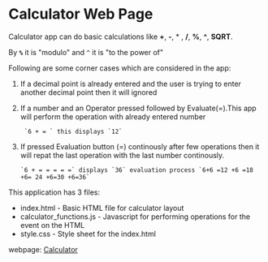 # Calculator Web Page

Calculator app can do basic calculations like **+**, **-**, * ,  **/**, **%**, **^**, **SQRT**.

By **`%`** it is "modulo" and `^` it is "to the power of"

Following are some corner cases which are considered in the app:

1. If a decimal point is already entered and the user is trying to enter another decimal point then it will ignored
2. If a number and an Operator pressed followed by Evaluate(=).This app will perform the operation with already entered number

        `6 + = ` this displays `12`
        
3. If pressed Evaluation button (=) continously after few operations then it will   repat the last operation with the last number continously.

       `6 + = = = = =` displays `36` evaluation process `6+6 =12 +6 =18 +6= 24 +6=30 +6=36`


This application has 3 files:
* index.html - Basic HTML file for calculator layout
* calculator_functions.js - Javascript for performing operations for the event on the HTML
* style.css - Style sheet for the index.html

webpage: [Calculator](https://nandinip92.github.io/) 
